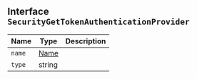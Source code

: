 ## Interface `SecurityGetTokenAuthenticationProvider`

| Name | Type | Description |
| - | - | - |
| `name` | [Name](./Name.md) | &nbsp; |
| `type` | string | &nbsp; |
